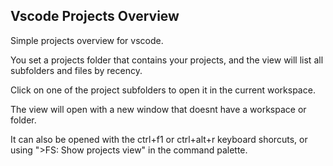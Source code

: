 ## Vscode Projects Overview

Simple projects overview for vscode.

You set a projects folder that contains your projects, and the view will list all subfolders and files by recency.

Click on one of the project subfolders to open it in the current workspace.

The view will open with a new window that doesnt have a workspace or folder.

It can also be opened with the ctrl+f1 or ctrl+alt+r keyboard shorcuts, or using ">FS: Show projects view" in the command palette.